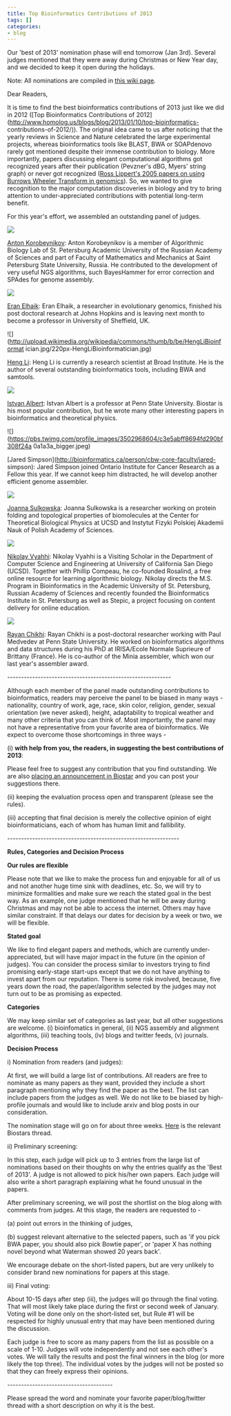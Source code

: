 ```yaml
---
title: Top Bioinformatics Contributions of 2013
tags: []
categories:
- blog
---
```

Our 'best of 2013' nomination phase will end tomorrow (Jan 3rd). Several
judges mentioned that they were away during Christmas or New Year day, and we
decided to keep it open during the holidays.
<!--more-->

Note: All nominations are compiled in [this wiki
page](http://homolog.us/wiki1/index.php?title=Best_of_2013_Nomination).

Dear Readers,

It is time to find the best bioinformatics contributions of 2013 just like we
did in 2012 ([Top Bioinformatics Contributions of
2012](http://www.homolog.us/blogs/blog/2013/01/10/top-bioinformatics-
contributions-of-2012/)). The original idea came to us after noticing that the
yearly reviews in Science and Nature celebrated the large experimental
projects, whereas bioinformatics tools like BLAST, BWA or SOAPdenovo rarely
got mentioned despite their immense contribution to biology. More importantly,
papers discussing elegant computational algorithms got recognized years after
their publication (Pevzner's dBG, Myers' string graph) or never got recognized
([Ross Lippert's 2005 papers on using Burrows Wheeler Transform in
genomics](http://web.mit.edu/~ripper/www/research.html)). So, we wanted to
give recognition to the major computation discoveries in biology and try to
bring attention to under-appreciated contributions with potential long-term
benefit.

For this year's effort, we assembled an outstanding panel of judges.

![](http://www.korobeynikov.info/_/rsrc/1225302884063/Home/foto.jpg)

[Anton Korobeynikov](http://www.korobeynikov.info/): Anton Korobeynikov is a
member of Algorithmic Biology Lab of St. Petersburg Academic University of the
Russian Academy of Sciences and part of Faculty of Mathematics and Mechanics
at Saint Petersburg State University, Russia. He contributed to the
development of very useful NGS algorithms, such BayesHammer for error
correction and SPAdes for genome assembly.

![](http://eelhaik.aravindachakravartilab.org/Pics/Me.jpg)

[Eran Elhaik](http://eelhaik.aravindachakravartilab.org/): Eran Elhaik, a
researcher in evolutionary genomics, finished his post doctoral research at
Johns Hopkins and is leaving next month to become a professor in University of
Sheffield, UK.

![](http://upload.wikimedia.org/wikipedia/commons/thumb/b/be/HengLiBioinformat
ician.jpg/220px-HengLiBioinformatician.jpg)

[Heng Li](http://lh3lh3.users.sourceforge.net/): Heng Li is currently a
research scientist at Broad Institute. He is the author of several outstanding
bioinformatics tools, including BWA and samtools.

![](http://www.personal.psu.edu/iua1/img/ialbert-portrait.jpg)

[Istvan Albert](http://www.personal.psu.edu/iua1/): Istvan Albert is a
professor at Penn State University. Biostar is his most popular contribution,
but he wrote many other interesting papers in bioinformatics and theoretical
physics.

![](https://pbs.twimg.com/profile_images/3502968604/c3e5abff8694fd290bf308f24a
0a1a3a_bigger.jpeg)

[Jared Simpson](http://bioinformatics.ca/person/cbw-core-faculty/jared-
simpson): Jared Simpson joined Ontario Institute for Cancer Research as a
Fellow this year. If we cannot keep him distracted, he will develop another
efficient genome assembler.

![](https://ctbp.ucsd.edu/~jsulkow/pict1858a.jpg)

[Joanna Sulkowska](https://ctbp.ucsd.edu/~jsulkow/): Joanna Sulkowska is a
researcher working on protein folding and topological properties of
biomolecules at the Center for Theoretical Biological Physics at UCSD and
Instytut Fizyki Polskiej Akademii Nauk of Polish Academy of Sciences.

![](http://spbsu.ru/vyahhi/nikolay-vyahhi-2.jpg)

[Nikolay Vyahhi](http://spbsu.ru/vyahhi/): Nikolay Vyahhi is a Visiting
Scholar in the Department of Computer Science and Engineering at University of
California San Diego (UCSD). Together with Phillip Compeau, he co-founded
Rosalind, a free online resource for learning algorithmic biology. Nikolay
directs the M.S. Program in Bioinformatics in the Academic University of St.
Petersburg, Russian Academy of Sciences and recently founded the
Bioinformatics Institute in St. Petersburg as well as Stepic, a project
focusing on content delivery for online education.

![](http://www.irisa.fr/symbiose/images/stories/rchikhi/photo_symbiose.jpg)

[Rayan Chikhi](http://www.irisa.fr/symbiose/rayan_chikhi): Rayan Chikhi is a
post-doctoral researcher working with Paul Medvedev at Penn State University.
He worked on bioinformatics algorithms and data structures during his PhD at
IRISA/Ecole Normale Suprieure of Brittany (France). He is co-author of the
Minia assembler, which won our last year's assembler award.

\-----------------------------------------------------------

Although each member of the panel made outstanding contributions to
bioinformatics, readers may perceive the panel to be biased in many ways -
nationality, country of work, age, race, skin color, religion, gender, sexual
orientation (we never asked), height, adaptability to tropical weather and
many other criteria that you can think of. Most importantly, the panel may not
have a representative from your favorite area of bioinformatics. We expect to
overcome those shortcomings in three ways -

(i) **with help from you, the readers, in suggesting the best contributions of
2013**:

Please feel free to suggest any contribution that you find outstanding. We are
also [placing an announcement in Biostar](http://www.biostars.org/p/88100/)
and you can post your suggestions there.

(ii) keeping the evaluation process open and transparent (please see the
rules).

(iii) accepting that final decision is merely the collective opinion of eight
bioinformaticians, each of whom has human limit and fallibility.

\--------------------------------------------------------------

**Rules, Categories and Decision Process**

**Our rules are flexible**

Please note that we like to make the process fun and enjoyable for all of us
and not another huge time sink with deadlines, etc. So, we will try to
minimize formalities and make sure we reach the stated goal in the best way.
As an example, one judge mentioned that he will be away during Christmas and
may not be able to access the internet. Others may have similar constraint. If
that delays our dates for decision by a week or two, we will be flexible.

**Stated goal**

We like to find elegant papers and methods, which are currently under-
appreciated, but will have major impact in the future (in the opinion of
judges). You can consider the process similar to investors trying to find
promising early-stage start-ups except that we do not have anything to invest
apart from our reputation. There is some risk involved, because, five years
down the road, the paper/algorithm selected by the judges may not turn out to
be as promising as expected.

**Categories**

We may keep similar set of categories as last year, but all other suggestions
are welcome. (i) bioinfomatics in general, (ii) NGS assembly and alignment
algorithms, (iii) teaching tools, (iv) blogs and twitter feeds, (v) journals.

**Decision Process**

i) Nomination from readers (and judges):

At first, we will build a large list of contributions. All readers are free to
nominate as many papers as they want, provided they include a short paragraph
mentioning why they find the paper as the best. The list can include papers
from the judges as well. We do not like to be biased by high-profile journals
and would like to include arxiv and blog posts in our consideration.

The nomination stage will go on for about three weeks.
[Here](http://www.biostars.org/p/88100/) is the relevant Biostars thread.

ii) Preliminary screening:

In this step, each judge will pick up to 3 entries from the large list of
nominations based on their thoughts on why the entries qualify as the 'Best of
2013'. A judge is not allowed to pick his/her own papers. Each judge will also
write a short paragraph explaining what he found unusual in the papers.

After preliminary screening, we will post the shortlist on the blog along with
comments from judges. At this stage, the readers are requested to -

(a) point out errors in the thinking of judges,

(b) suggest relevant alternative to the selected papers, such as 'if you pick
BWA paper, you should also pick Bowtie paper', or 'paper X has nothing novel
beyond what Waterman showed 20 years back'.

We encourage debate on the short-listed papers, but are very unlikely to
consider brand new nominations for papers at this stage.

iii) Final voting:

About 10-15 days after step (iii), the judges will go through the final
voting. That will most likely take place during the first or second week of
January. Voting will be done only on the short-listed set, but Rule #1 will be
respected for highly unusual entry that may have been mentioned during the
discussion.

Each judge is free to score as many papers from the list as possible on a
scale of 1-10. Judges will vote independently and not see each other's votes.
We will tally the results and post the final winners in the blog (or more
likely the top three). The individual votes by the judges will not be posted
so that they can freely express their opinions.

\--------------------------------------

Please spread the word and nominate your favorite paper/blog/twitter thread
with a short description on why it is the best.

